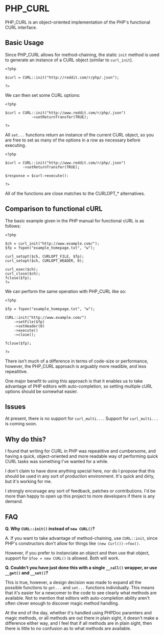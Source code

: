 # PHP_CURL

PHP_CURL is an object-oriented implementation of the PHP's functional CURL interface.

## Basic Usage

Since PHP_CURL allows for method-chaining, the static `init` method is used to
generate an instance of a CURL object (similar to `curl_init`).

    <?php
	
	$curl = CURL::init("http://reddit.com/r/php/.json");

    ?>

We can then set some CURL options:

    <?php

    $curl = CURL::init("http://www.reddit.com/r/php/.json")
                ->setReturnTransfer(TRUE);

    ?>

All `set...` functions return an instance of the current CURL object, so you
are free to set as many of the options in a row as necessary before executing.

    <?php

    $curl = CURL::init("http://www.reddit.com/r/php/.json")
            ->setReturnTransfer(TRUE);

    $response = $curl->execute():

    ?>

All of the functions are close matches to the CURLOPT_* alternatives.

## Comparison to functional cURL

The basic example given in the PHP manual for functional cURL is as follows:

    <?php

    $ch = curl_init("http://www.example.com/");
    $fp = fopen("example_homepage.txt", "w");

    curl_setopt($ch, CURLOPT_FILE, $fp);
    curl_setopt($ch, CURLOPT_HEADER, 0);

    curl_exec($ch);
    curl_close($ch);
    fclose($fp);
    ?>

We can perform the same operation with PHP_CURL like so:

    <?php

    $fp = fopen("example_homepage.txt", "w");

    CURL::init("http://www.example.com/")
        ->setFile($fp)
        ->setHeader(0)
        ->execute()
        ->close();

    fclose($fp);

    ?>

There isn't much of a difference in terms of code-size or performance, however,
the PHP_CURL approach is arguably more readible, and less repeatitive.

One major benefit to using this approach is that it enables us to take advantage
of PHP editors with auto-completion, so setting multiple cURL options should be
somewhat easier.

## Issues

At present, there is no support for `curl_multi...`. Support for `curl_multi...`
is coming soon.

## Why do this?

I found that writing for CURL in PHP was repeatitive and cumbersome, and 
having a quick, object-oriented and more readable way of performing quick CURL
tasks was something I've wanted for a while.

I don't claim to have done anything special here, nor do I propose that this
should be used in any sort of production environment. It's quick and dirty, but
it's working for me.

I strongly encoruage any sort of feedback, patches or contributions. I'd be more
than happy to open up this project to more developers if there is any demand.

## FAQ

**Q. Why `CURL::init()` instead of `new CURL()`?**

A. If you want to take advantage of method-chaining, use `CURL::init`,
since PHP's constructors don't allow for things like `(new Curl())->foo()`.

However, if you prefer to instanciate an object and then use that object, 
support for `$foo = new CURL()` is allowed. Both will work.

**Q. Couldn't you have just done this with a single `__call()` wrapper, or use
`__get()` and `__set()`?**

This is true, however, a design decision was made to expand all the possible 
functions to `get...` and `set...` functions individually. This means that it's 
easier for a newcomer to the code to see clearly what methods are available. 
Not to mention that editors with auto-completion ability aren't often clever 
enough to discover magic method handling.

At the end of the day, whether it's handled using PHPDoc paramters and magic
methods, or all methods are out there in plain sight, it doesn't make a 
difference either way, and I feel that if all methods are in plain sight, then
there is little to no confusion as to what methods are available.
